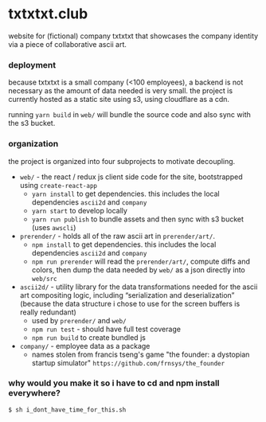 # txtxtxt.club
website for (fictional) company txtxtxt that showcases the company identity via a piece of collaborative ascii art.

### deployment
because txtxtxt is a small company (<100 employees), a backend is not necessary as the amount of data needed is very small. the project is currently hosted as a static site using s3, using cloudflare as a cdn.

running `yarn build` in `web/` will bundle the source code and also sync with the s3 bucket.

### organization
the project is organized into four subprojects to motivate decoupling.

* `web/` - the react / redux js client side code for the site, bootstrapped using `create-react-app`
  * `yarn install` to get dependencies. this includes the local dependencies `ascii2d` and `company`
  * `yarn start` to develop locally
  * `yarn run publish` to bundle assets and then sync with s3 bucket (uses `awscli`)
* `prerender/` - holds all of the raw ascii art in `prerender/art/`.
  *  `npm install` to get dependencies. this includes the local dependencies `ascii2d` and `company`
  * `npm run prerender` will read the `prerender/art/`, compute diffs and colors, then dump the data needed by `web/` as a json directly into `web/src`
* `ascii2d/` - utility library for the data transformations needed for the ascii art compositing logic, including “serialization and deserialization”  (because the data structure i chose to use for the screen buffers is really redundant)
  * used by `prerender/` and `web/`
  * `npm run test` - should have full test coverage
  * `npm run build` to create bundled js
* `company/` - employee data as a package
  * names stolen from francis tseng's game "the founder: a dystopian startup simulator" `https://github.com/frnsys/the_founder`

### why would you make it so i have to cd and npm install everywhere?
`$ sh i_dont_have_time_for_this.sh`